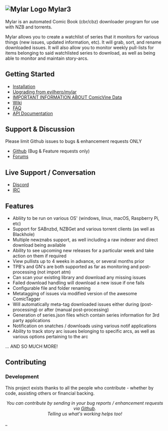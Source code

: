 ## ![Mylar Logo](https://github.com/evilhero/mylar/blob/master/data/images/mylarlogo.png) Mylar3

Mylar is an automated Comic Book (cbr/cbz) downloader program for use with NZB and torrents.

Mylar allows you to create a watchlist of series that it monitors for various things (new issues, updated information, etc). It will grab, sort, and rename downloaded issues.
It will also allow you to monitor weekly pull-lists for items belonging to said watchlisted series to download, as well as being able to monitor and maintain story-arcs.

## Getting Started
- [Installation](https://github.com/mylar3/mylar3/wiki/Installation-Instructions)
- [Upgrading from evilhero/mylar](https://github.com/mylar3/mylar3/wiki/Upgrading-from-the-evilhero-version)
- [IMPORTANT INFORMATION ABOUT ComicVine Data](https://github.com/mylar3/mylar3/wiki/Where-Mylar-gets-the-metadata-from)
- [Wiki](https://github.com/mylar3/mylar3/wiki)
- [FAQ](https://github.com/mylar3/mylar3/wiki/FAQ)
- [API Documentation](https://github.com/mylar3/mylar3/wiki/API-Documentation)

## Support & Discussion
Please limit Github issues to bugs & enhancement requests ONLY
- [Github](https://github.com/mylar3/mylar3/issues) (Bug & Feature requests only)
- [Forums](https://forum.mylarcomics.com)

## Live Support / Conversation
- [Discord](https://discord.gg/6UG94R7E8T)
- [IRC](http://webchat.freenode.net/?channels=#mylar)

## Features
- Abliity to be run on various OS' (windows, linux, macOS, Raspberry Pi, etc)
- Support for SABnzbd, NZBGet and various torrent clients (as well as Blackhole)
- Multiple newznabs support, as well including a raw indexer and direct download being available
- Ability to see upcoming new releases for a particular week and take action on them if required
- View pullists up to 4 weeks in advance, or several months prior
- TPB's and GN's are both supported as far as monitoring and post-processing (not import atm)
- Can scan your existing library and download any missing issues
- Failed download handling will download a new issue if one fails
- Configurable file and folder renaming
- Metatagging of issues via modified version of the awesome ComicTagger 
- Will automatically meta-tag downloaded issues either during (post-processing) or after (manual post-processing)
- Generation of series.json files which contain series information for 3rd party applications
- Notification on snatches / downloads using various notif applications
- Ability to track story arc issues belonging to specific arcs, as well as various options pertaining to the arc

...
AND SO MUCH MORE!

## Contributing

### Development
This project exists thanks to all the people who contribute - whether by code, assisting others or financial backing. 

_<p align="center">You can contribute by sending in your bug reports / enhancement requests via <a href="https://github.com/mylar3/mylar3">Github</a>.</br> 
Telling us what's working helps too!</p>__
